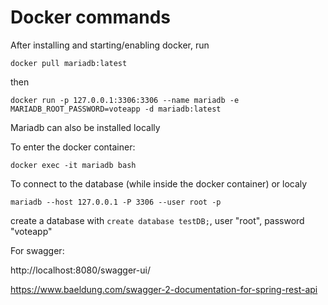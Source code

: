 # Docker commands

After installing and starting/enabling docker, run

``` docker pull mariadb:latest ```

then

```docker run -p 127.0.0.1:3306:3306 --name mariadb -e MARIADB_ROOT_PASSWORD=voteapp -d mariadb:latest ```

Mariadb can also be installed locally

To enter the docker container:

```docker exec -it mariadb bash   ``` 

To connect to the database (while inside the docker container) or localy

```mariadb --host 127.0.0.1 -P 3306 --user root -p ```

create a database with ```create database testDB;```, user "root", password "voteapp"



For swagger:

http://localhost:8080/swagger-ui/


https://www.baeldung.com/swagger-2-documentation-for-spring-rest-api
